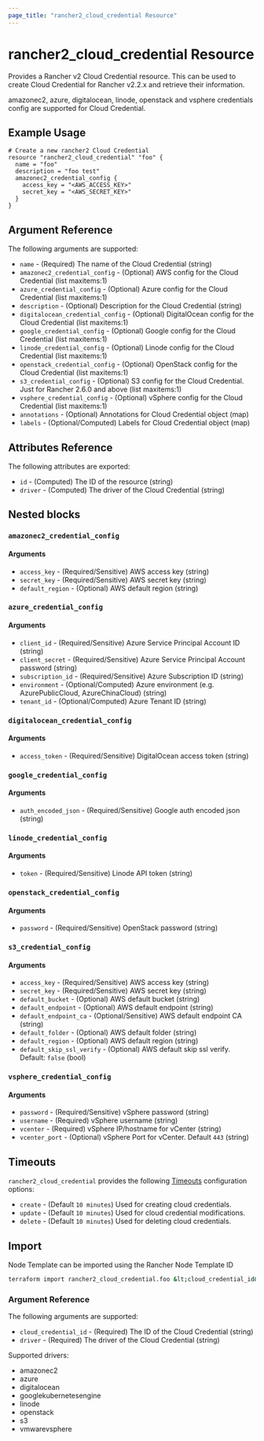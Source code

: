 ```yaml
---
page_title: "rancher2_cloud_credential Resource"
---
```


# rancher2\_cloud\_credential Resource

Provides a Rancher v2 Cloud Credential resource. This can be used to create Cloud Credential for Rancher v2.2.x and retrieve their information.

amazonec2, azure, digitalocean, linode, openstack and vsphere credentials config are supported for Cloud Credential.

## Example Usage

```hcl
# Create a new rancher2 Cloud Credential
resource "rancher2_cloud_credential" "foo" {
  name = "foo"
  description = "foo test"
  amazonec2_credential_config {
    access_key = "<AWS_ACCESS_KEY>"
    secret_key = "<AWS_SECRET_KEY>"
  }
}
```

## Argument Reference

The following arguments are supported:

* `name` - (Required) The name of the Cloud Credential (string)
* `amazonec2_credential_config` - (Optional) AWS config for the Cloud Credential (list maxitems:1)
* `azure_credential_config` - (Optional) Azure config for the Cloud Credential (list maxitems:1)
* `description` - (Optional) Description for the Cloud Credential (string)
* `digitalocean_credential_config` - (Optional) DigitalOcean config for the Cloud Credential (list maxitems:1)
* `google_credential_config` - (Optional) Google config for the Cloud Credential (list maxitems:1)
* `linode_credential_config` - (Optional) Linode config for the Cloud Credential (list maxitems:1)
* `openstack_credential_config` - (Optional) OpenStack config for the Cloud Credential (list maxitems:1)
* `s3_credential_config` - (Optional) S3 config for the Cloud Credential. Just for Rancher 2.6.0 and above (list maxitems:1)
* `vsphere_credential_config` - (Optional) vSphere config for the Cloud Credential (list maxitems:1)
* `annotations` - (Optional) Annotations for Cloud Credential object (map)
* `labels` - (Optional/Computed) Labels for Cloud Credential object (map)

## Attributes Reference

The following attributes are exported:

* `id` - (Computed) The ID of the resource (string)
* `driver` - (Computed) The driver of the Cloud Credential (string)

## Nested blocks

### `amazonec2_credential_config`

#### Arguments

* `access_key` - (Required/Sensitive) AWS access key (string)
* `secret_key` - (Required/Sensitive) AWS secret key (string)
* `default_region` - (Optional) AWS default region (string)

### `azure_credential_config`

#### Arguments

* `client_id` - (Required/Sensitive) Azure Service Principal Account ID (string)
* `client_secret` - (Required/Sensitive) Azure Service Principal Account password (string)
* `subscription_id` - (Required/Sensitive) Azure Subscription ID (string)
* `environment` - (Optional/Computed) Azure environment (e.g. AzurePublicCloud, AzureChinaCloud) (string)
* `tenant_id` - (Optional/Computed) Azure Tenant ID (string)

### `digitalocean_credential_config`

#### Arguments

* `access_token` - (Required/Sensitive) DigitalOcean access token (string)

### `google_credential_config`

#### Arguments

* `auth_encoded_json` - (Required/Sensitive) Google auth encoded json (string)

### `linode_credential_config`

#### Arguments

* `token` - (Required/Sensitive) Linode API token (string)

### `openstack_credential_config`

#### Arguments

* `password` - (Required/Sensitive) OpenStack password (string)

### `s3_credential_config`

#### Arguments

* `access_key` - (Required/Sensitive) AWS access key (string)
* `secret_key` - (Required/Sensitive) AWS secret key (string)
* `default_bucket` - (Optional) AWS default bucket (string)
* `default_endpoint` - (Optional) AWS default endpoint (string)
* `default_endpoint_ca` - (Optional/Sensitive) AWS default endpoint CA (string)
* `default_folder` - (Optional) AWS default folder (string)
* `default_region` - (Optional) AWS default region (string)
* `default_skip_ssl_verify` - (Optional) AWS default skip ssl verify. Default: `false` (bool)

### `vsphere_credential_config`

#### Arguments

* `password` - (Required/Sensitive) vSphere password (string)
* `username` - (Required) vSphere username (string)
* `vcenter` - (Required) vSphere IP/hostname for vCenter (string)
* `vcenter_port` - (Optional) vSphere Port for vCenter. Default `443` (string)

## Timeouts

`rancher2_cloud_credential` provides the following
[Timeouts](https://www.terraform.io/docs/configuration/resources.html#operation-timeouts) configuration options:

- `create` - (Default `10 minutes`) Used for creating cloud credentials.
- `update` - (Default `10 minutes`) Used for cloud credential modifications.
- `delete` - (Default `10 minutes`) Used for deleting cloud credentials.

## Import

Node Template can be imported using the Rancher Node Template ID

```bash
terraform import rancher2_cloud_credential.foo &lt;cloud_credential_id&gt.&lt;driver&gt;
```

### Argument Reference

The following arguments are supported:

* `cloud_credential_id` - (Required) The ID of the Cloud Credential (string)
* `driver` - (Required) The driver of the Cloud Credential (string)

Supported drivers:

* amazonec2
* azure
* digitalocean
* googlekubernetesengine
* linode
* openstack
* s3
* vmwarevsphere
